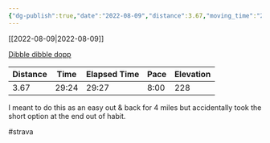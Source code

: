 ```yaml
---
{"dg-publish":true,"date":"2022-08-09","distance":3.67,"moving_time":"29:24","elapsed_time":"29:27","pace":"8:00","total_elevation_gain":228,"url":"https://www.strava.com/activities/7611983684","permalink":"/01-personal/strava/2022-08-09-dibble-dibble-dopp/","dgPassFrontmatter":true}
---
```



[[2022-08-09\|2022-08-09]]

[Dibble dibble dopp](https://www.strava.com/activities/7611983684)

| Distance | Time  | Elapsed Time | Pace | Elevation |
| -------- | ----- | ------------ | ---- | --------- |
| 3.67     | 29:24 | 29:27        | 8:00 | 228       |


I meant to do this as an easy out & back for 4 miles but accidentally took the short option at the end out of habit. 

#strava
